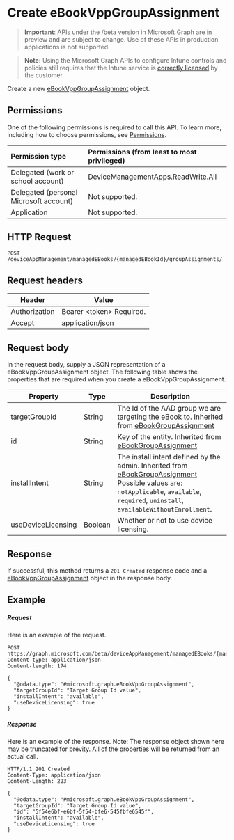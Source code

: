 ﻿# Create eBookVppGroupAssignment

> **Important**: APIs under the /beta version in Microsoft Graph are in preview and are subject to change. Use of these APIs in production applications is not supported.

> **Note:** Using the Microsoft Graph APIs to configure Intune controls and policies still requires that the Intune service is [correctly licensed](https://go.microsoft.com/fwlink/?linkid=839381) by the customer.

Create a new [eBookVppGroupAssignment](../resources/intune_books_ebookvppgroupassignment.md) object.
## Permissions
One of the following permissions is required to call this API. To learn more, including how to choose permissions, see [Permissions](../../../concepts/permissions_reference.md).

|Permission type      | Permissions (from least to most privileged)              |
|:--------------------|:---------------------------------------------------------|
|Delegated (work or school account) | DeviceManagementApps.ReadWrite.All    |
|Delegated (personal Microsoft account) | Not supported.    |
|Application | Not supported. |

## HTTP Request
<!-- {
  "blockType": "ignored"
}
-->
```http
POST /deviceAppManagement/managedEBooks/{managedEBookId}/groupAssignments/
```

## Request headers
|Header|Value|
|---|---|
|Authorization|Bearer &lt;token&gt; Required.|
|Accept|application/json|

## Request body
In the request body, supply a JSON representation of a eBookVppGroupAssignment object.
The following table shows the properties that are required when you create a eBookVppGroupAssignment.

|Property|Type|Description|
|---|---|---|
|targetGroupId|String|The Id of the AAD group we are targeting the eBook to. Inherited from [eBookGroupAssignment](../resources/intune_books_ebookgroupassignment.md)|
|id|String|Key of the entity. Inherited from [eBookGroupAssignment](../resources/intune_books_ebookgroupassignment.md)|
|installIntent|String|The install intent defined by the admin. Inherited from [eBookGroupAssignment](../resources/intune_books_ebookgroupassignment.md) Possible values are: `notApplicable`, `available`, `required`, `uninstall`, `availableWithoutEnrollment`.|
|useDeviceLicensing|Boolean|Whether or not to use device licensing.|

## Response

If successful, this method returns a `201 Created` response code and a [eBookVppGroupAssignment](../resources/intune_books_ebookvppgroupassignment.md) object in the response body.

## Example

##### Request

Here is an example of the request.
```http
POST https://graph.microsoft.com/beta/deviceAppManagement/managedEBooks/{managedEBookId}/groupAssignments/
Content-type: application/json
Content-length: 174

{
  "@odata.type": "#microsoft.graph.eBookVppGroupAssignment",
  "targetGroupId": "Target Group Id value",
  "installIntent": "available",
  "useDeviceLicensing": true
}
```

##### Response

Here is an example of the response. Note: The response object shown here may be truncated for brevity. All of the properties will be returned from an actual call.
```http
HTTP/1.1 201 Created
Content-Type: application/json
Content-Length: 223

{
  "@odata.type": "#microsoft.graph.eBookVppGroupAssignment",
  "targetGroupId": "Target Group Id value",
  "id": "5f54e6bf-e6bf-5f54-bfe6-545fbfe6545f",
  "installIntent": "available",
  "useDeviceLicensing": true
}
```



